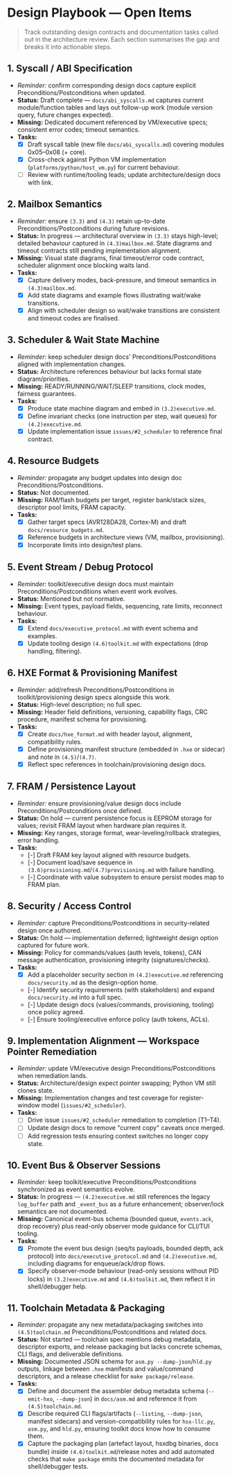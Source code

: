 # Design Playbook — Open Items

> Track outstanding design contracts and documentation tasks called out in the architecture review. Each section summarises the gap and breaks it into actionable steps.

## 1. Syscall / ABI Specification
- *Reminder:* confirm corresponding design docs capture explicit Preconditions/Postconditions when updated.
- **Status:** Draft complete — `docs/abi_syscalls.md` captures current module/function tables and lays out follow-up work (module version query, future changes expected).
- **Missing:** Dedicated document referenced by VM/executive specs; consistent error codes; timeout semantics.
- **Tasks:**
  - [x] Draft syscall table (new file `docs/abi_syscalls.md`) covering modules 0x05–0x08 (+ core).
  - [x] Cross-check against Python VM implementation (`platforms/python/host_vm.py`) for current behaviour.
  - [ ] Review with runtime/tooling leads; update architecture/design docs with link.

## 2. Mailbox Semantics
- *Reminder:* ensure `(3.3)` and `(4.3)` retain up-to-date Preconditions/Postconditions during future revisions.
- **Status:** In progress — architectural overview in `(3.3)` stays high-level; detailed behaviour captured in `(4.3)mailbox.md`. State diagrams and timeout contracts still pending implementation alignment.
- **Missing:** Visual state diagrams, final timeout/error code contract, scheduler alignment once blocking waits land.
- **Tasks:**
  - [x] Capture delivery modes, back-pressure, and timeout semantics in `(4.3)mailbox.md`.
  - [x] Add state diagrams and example flows illustrating wait/wake transitions.
  - [x] Align with scheduler design so wait/wake transitions are consistent and timeout codes are finalised.

## 3. Scheduler & Wait State Machine
- *Reminder:* keep scheduler design docs' Preconditions/Postconditions aligned with implementation changes.
- **Status:** Architecture references behaviour but lacks formal state diagram/priorities.
- **Missing:** READY/RUNNING/WAIT/SLEEP transitions, clock modes, fairness guarantees.
- **Tasks:**
  - [x] Produce state machine diagram and embed in `(3.2)executive.md`.
  - [x] Define invariant checks (one instruction per step, wait queues) for `(4.2)executive.md`.
  - [x] Update implementation issue `issues/#2_scheduler` to reference final contract.

## 4. Resource Budgets
- *Reminder:* propagate any budget updates into design doc Preconditions/Postconditions.
- **Status:** Not documented.
- **Missing:** RAM/flash budgets per target, register bank/stack sizes, descriptor pool limits, FRAM capacity.
- **Tasks:**
  - [x] Gather target specs (AVR128DA28, Cortex-M) and draft `docs/resource_budgets.md`.
  - [x] Reference budgets in architecture views (VM, mailbox, provisioning).
  - [x] Incorporate limits into design/test plans.

## 5. Event Stream / Debug Protocol
- *Reminder:* toolkit/executive design docs must maintain Preconditions/Postconditions when event work evolves.
- **Status:** Mentioned but not normative.
- **Missing:** Event types, payload fields, sequencing, rate limits, reconnect behaviour.
- **Tasks:**
  - [x] Extend `docs/executive_protocol.md` with event schema and examples.
  - [x] Update tooling design `(4.6)toolkit.md` with expectations (drop handling, filtering).

## 6. HXE Format & Provisioning Manifest
- *Reminder:* add/refresh Preconditions/Postconditions in toolkit/provisioning design specs alongside this work.
- **Status:** High-level description; no full spec.
- **Missing:** Header field definitions, versioning, capability flags, CRC procedure, manifest schema for provisioning.
- **Tasks:**
  - [x] Create `docs/hxe_format.md` with header layout, alignment, compatibility rules.
  - [x] Define provisioning manifest structure (embedded in `.hxe` or sidecar) and note in `(4.5)`/`(4.7)`.
  - [x] Reflect spec references in toolchain/provisioning design docs.

## 7. FRAM / Persistence Layout
- *Reminder:* ensure provisioning/value design docs include Preconditions/Postconditions once defined.
- **Status:** On hold — current persistence focus is EEPROM storage for values; revisit FRAM layout when hardware plan requires it.
- **Missing:** Key ranges, storage format, wear-leveling/rollback strategies, error handling.
- **Tasks:**
  - [-] Draft FRAM key layout aligned with resource budgets.
  - [-] Document load/save sequence in `(3.6)provisioning.md`/`(4.7)provisioning.md` with failure handling.
  - [-] Coordinate with value subsystem to ensure persist modes map to FRAM plan.

## 8. Security / Access Control
- *Reminder:* capture Preconditions/Postconditions in security-related design once authored.
- **Status:** On hold — implementation deferred; lightweight design option captured for future work.
- **Missing:** Policy for commands/values (auth levels, tokens), CAN message authentication, provisioning integrity (signatures/checks).
- **Tasks:**
  - [x] Add a placeholder security section in `(4.2)executive.md` referencing `docs/security.md` as the design-option home.
  - [-] Identify security requirements (with stakeholders) and expand `docs/security.md` into a full spec.
  - [-] Update design docs (values/commands, provisioning, tooling) once policy agreed.
  - [-] Ensure tooling/executive enforce policy (auth tokens, ACLs).

## 9. Implementation Alignment — Workspace Pointer Remediation
- *Reminder:* update VM/executive design Preconditions/Postconditions when remediation lands.
- **Status:** Architecture/design expect pointer swapping; Python VM still clones state.
- **Missing:** Implementation changes and test coverage for register-window model (`issues/#2_scheduler`).
- **Tasks:**
  - [ ] Drive issue `issues/#2_scheduler` remediation to completion (T1–T4).
  - [ ] Update design docs to remove "current copy" caveats once merged.
  - [ ] Add regression tests ensuring context switches no longer copy state.

## 10. Event Bus & Observer Sessions
- *Reminder:* keep toolkit/executive Preconditions/Postconditions synchronized as event semantics evolve.
- **Status:** In progress — `(4.2)executive.md` still references the legacy `log_buffer` path and `_event_bus` as a future enhancement; observer/lock semantics are not documented.
- **Missing:** Canonical event-bus schema (bounded queue, `events.ack`, drop recovery) plus read-only observer mode guidance for CLI/TUI tooling.
- **Tasks:**
  - [x] Promote the event bus design (seq/ts payloads, bounded depth, ack protocol) into `docs/executive_protocol.md` and `(4.2)executive.md`, including diagrams for enqueue/ack/drop flows.
  - [x] Specify observer-mode behaviour (read-only sessions without PID locks) in `(3.2)executive.md` and `(4.6)toolkit.md`, then reflect it in shell/debugger help.

## 11. Toolchain Metadata & Packaging
- *Reminder:* propagate any new metadata/packaging switches into `(4.5)toolchain.md` Preconditions/Postconditions and related docs.
- **Status:** Not started — toolchain spec mentions debug metadata, descriptor exports, and release packaging but lacks concrete schemas, CLI flags, and deliverable definitions.
- **Missing:** Documented JSON schema for `asm.py --dump-json`/`hld.py` outputs, linkage between `.hxe` manifests and value/command descriptors, and a release checklist for `make package/release`.
- **Tasks:**
  - [x] Define and document the assembler debug metadata schema (`--emit-hxo`, `--dump-json`) in `docs/asm.md` and reference it from `(4.5)toolchain.md`.
  - [x] Describe required CLI flags/artifacts (`--listing`, `--dump-json`, manifest sidecars) and version-compatibility rules for `hsx-llc.py`, `asm.py`, and `hld.py`, ensuring toolkit docs know how to consume them.
  - [x] Capture the packaging plan (artefact layout, hsxdbg binaries, docs bundle) inside `(4.6)toolkit.md`/release notes and add automated checks that `make package` emits the documented metadata for shell/debugger tests.

